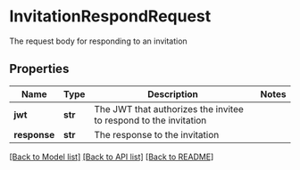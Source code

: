 # InvitationRespondRequest

The request body for responding to an invitation

## Properties

| Name         | Type    | Description                                                      | Notes |
| ------------ | ------- | ---------------------------------------------------------------- | ----- |
| **jwt**      | **str** | The JWT that authorizes the invitee to respond to the invitation |
| **response** | **str** | The response to the invitation                                   |

[[Back to Model list]](../README.md#documentation-for-models) [[Back to API list]](../README.md#documentation-for-api-endpoints) [[Back to README]](../README.md)

